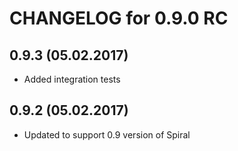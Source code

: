 CHANGELOG for 0.9.0 RC
======================

0.9.3 (05.02.2017)
-----
- Added integration tests

0.9.2 (05.02.2017)
-----
- Updated to support 0.9 version of Spiral
